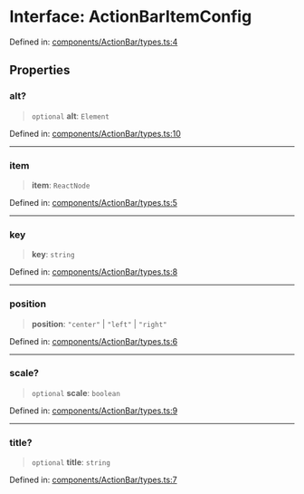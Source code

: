 # Interface: ActionBarItemConfig

Defined in: [components/ActionBar/types.ts:4](https://github.com/onyx-og/prismal-react/blob/f611b276376e5e5dfd4621937c01a0c007234c7b/src/components/ActionBar/types.ts#L4)

## Properties

### alt?

> `optional` **alt**: `Element`

Defined in: [components/ActionBar/types.ts:10](https://github.com/onyx-og/prismal-react/blob/f611b276376e5e5dfd4621937c01a0c007234c7b/src/components/ActionBar/types.ts#L10)

***

### item

> **item**: `ReactNode`

Defined in: [components/ActionBar/types.ts:5](https://github.com/onyx-og/prismal-react/blob/f611b276376e5e5dfd4621937c01a0c007234c7b/src/components/ActionBar/types.ts#L5)

***

### key

> **key**: `string`

Defined in: [components/ActionBar/types.ts:8](https://github.com/onyx-og/prismal-react/blob/f611b276376e5e5dfd4621937c01a0c007234c7b/src/components/ActionBar/types.ts#L8)

***

### position

> **position**: `"center"` \| `"left"` \| `"right"`

Defined in: [components/ActionBar/types.ts:6](https://github.com/onyx-og/prismal-react/blob/f611b276376e5e5dfd4621937c01a0c007234c7b/src/components/ActionBar/types.ts#L6)

***

### scale?

> `optional` **scale**: `boolean`

Defined in: [components/ActionBar/types.ts:9](https://github.com/onyx-og/prismal-react/blob/f611b276376e5e5dfd4621937c01a0c007234c7b/src/components/ActionBar/types.ts#L9)

***

### title?

> `optional` **title**: `string`

Defined in: [components/ActionBar/types.ts:7](https://github.com/onyx-og/prismal-react/blob/f611b276376e5e5dfd4621937c01a0c007234c7b/src/components/ActionBar/types.ts#L7)
